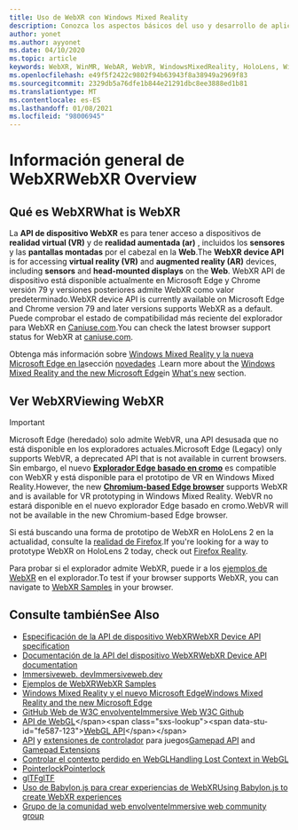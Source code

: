 ```yaml
---
title: Uso de WebXR con Windows Mixed Reality
description: Conozca los aspectos básicos del uso y desarrollo de aplicaciones de WebXR que se ejecutan en auriculares Windows Mixed Reality.
author: yonet
ms.author: ayyonet
ms.date: 04/10/2020
ms.topic: article
keywords: WebXR, WinMR, WebAR, WebVR, WindowsMixedReality, HoloLens, Windows Mixed Reality, Web VR, Web XR, Web Mr, ar website, 360, 360 video, 360 videos, 360 Photo, 360 photos, 360 Content, Web inmersivo, immersiveweb, IW
ms.openlocfilehash: e49f5f2422c9802f94b63943f8a38949a2969f83
ms.sourcegitcommit: 2329db5a76dfe1b844e21291dbc8ee3888ed1b81
ms.translationtype: MT
ms.contentlocale: es-ES
ms.lasthandoff: 01/08/2021
ms.locfileid: "98006945"
---
```

# <a name="webxr-overview"></a><span data-ttu-id="fe587-104">Información general de WebXR</span><span class="sxs-lookup"><span data-stu-id="fe587-104">WebXR Overview</span></span>

## <a name="what-is-webxr"></a><span data-ttu-id="fe587-105">Qué es WebXR</span><span class="sxs-lookup"><span data-stu-id="fe587-105">What is WebXR</span></span>

<span data-ttu-id="fe587-106">La **API de dispositivo WebXR** es para tener acceso a dispositivos de **realidad virtual (VR)** y de **realidad aumentada (ar)** , incluidos los **sensores** y las **pantallas montadas** por el cabezal en la **Web**.</span><span class="sxs-lookup"><span data-stu-id="fe587-106">The **WebXR device API** is for accessing **virtual reality (VR)** and **augmented reality (AR)** devices, including **sensors** and **head-mounted displays** on the **Web**.</span></span> <span data-ttu-id="fe587-107">WebXR API de dispositivo está disponible actualmente en Microsoft Edge y Chrome versión 79 y versiones posteriores admite WebXR como valor predeterminado.</span><span class="sxs-lookup"><span data-stu-id="fe587-107">WebXR device API is currently available on Microsoft Edge and Chrome version 79 and later versions supports WebXR as a default.</span></span> <span data-ttu-id="fe587-108">Puede comprobar el estado de compatibilidad más reciente del explorador para WebXR en [Caniuse.com](https://caniuse.com/#search=webxr).</span><span class="sxs-lookup"><span data-stu-id="fe587-108">You can check the latest browser support status for WebXR at [caniuse.com](https://caniuse.com/#search=webxr).</span></span>

<span data-ttu-id="fe587-109">Obtenga más información sobre [Windows Mixed Reality y la nueva Microsoft Edge en la](https://docs.microsoft.com/windows/mixed-reality/new-microsoft-edge#introducing-the-new-microsoft-edge)sección [novedades](https://docs.microsoft.com/windows/mixed-reality/mrtk-porting-guide) .</span><span class="sxs-lookup"><span data-stu-id="fe587-109">Learn more about the [Windows Mixed Reality and the new Microsoft Edge](https://docs.microsoft.com/windows/mixed-reality/new-microsoft-edge#introducing-the-new-microsoft-edge)in [What's new](https://docs.microsoft.com/windows/mixed-reality/mrtk-porting-guide) section.</span></span>

## <a name="viewing-webxr"></a><span data-ttu-id="fe587-110">Ver WebXR</span><span class="sxs-lookup"><span data-stu-id="fe587-110">Viewing WebXR</span></span>

> [!IMPORTANT]
> <span data-ttu-id="fe587-111">Microsoft Edge (heredado) solo admite WebVR, una API desusada que no está disponible en los exploradores actuales.</span><span class="sxs-lookup"><span data-stu-id="fe587-111">Microsoft Edge (Legacy) only supports WebVR, a deprecated API that is not available in current browsers.</span></span> <span data-ttu-id="fe587-112">Sin embargo, el nuevo **[Explorador Edge basado en cromo](../../whats-new/new-microsoft-edge.md)** es compatible con WebXR y está disponible para el prototipo de VR en Windows Mixed Reality.</span><span class="sxs-lookup"><span data-stu-id="fe587-112">However, the new **[Chromium-based Edge browser](../../whats-new/new-microsoft-edge.md)** supports WebXR and is available for VR prototyping in Windows Mixed Reality.</span></span> <span data-ttu-id="fe587-113">WebVR no estará disponible en el nuevo explorador Edge basado en cromo.</span><span class="sxs-lookup"><span data-stu-id="fe587-113">WebVR will not be available in the new Chromium-based Edge browser.</span></span>
> 
> <span data-ttu-id="fe587-114">Si está buscando una forma de prototipo de WebXR en HoloLens 2 en la actualidad, consulte la [realidad de Firefox](https://mixedreality.mozilla.org/firefox-reality/).</span><span class="sxs-lookup"><span data-stu-id="fe587-114">If you're looking for a way to prototype WebXR on HoloLens 2 today, check out [Firefox Reality](https://mixedreality.mozilla.org/firefox-reality/).</span></span>

<span data-ttu-id="fe587-115">Para probar si el explorador admite WebXR, puede ir a los [ejemplos de WebXR](https://immersive-web.github.io/webxr-samples/) en el explorador.</span><span class="sxs-lookup"><span data-stu-id="fe587-115">To test if your browser supports WebXR, you can navigate to [WebXR Samples](https://immersive-web.github.io/webxr-samples/) in your browser.</span></span>

## <a name="see-also"></a><span data-ttu-id="fe587-116">Consulte también</span><span class="sxs-lookup"><span data-stu-id="fe587-116">See Also</span></span>

* [<span data-ttu-id="fe587-117">Especificación de la API de dispositivo WebXR</span><span class="sxs-lookup"><span data-stu-id="fe587-117">WebXR Device API specification</span></span>](https://immersive-web.github.io/webxr/)
* [<span data-ttu-id="fe587-118">Documentación de la API del dispositivo WebXR</span><span class="sxs-lookup"><span data-stu-id="fe587-118">WebXR Device API documentation</span></span>](https://developer.mozilla.org/en-US/docs/Web/API/WebXR_Device_API)
* [<span data-ttu-id="fe587-119">Immersiveweb. dev</span><span class="sxs-lookup"><span data-stu-id="fe587-119">Immersiveweb.dev</span></span>](https://immersiveweb.dev/)
* [<span data-ttu-id="fe587-120">Ejemplos de WebXR</span><span class="sxs-lookup"><span data-stu-id="fe587-120">WebXR Samples</span></span>](https://immersive-web.github.io/webxr-samples/)
* [<span data-ttu-id="fe587-121">Windows Mixed Reality y el nuevo Microsoft Edge</span><span class="sxs-lookup"><span data-stu-id="fe587-121">Windows Mixed Reality and the new Microsoft Edge</span></span>](https://docs.microsoft.com/windows/mixed-reality/new-microsoft-edge#introducing-the-new-microsoft-edge)
* [<span data-ttu-id="fe587-122">GitHub Web de W3C envolvente</span><span class="sxs-lookup"><span data-stu-id="fe587-122">Immersive Web W3C Github</span></span>](https://github.com/immersive-web)
* <span data-ttu-id="fe587-123">[API de WebGL](https://msdn.microsoft.com/library/bg182648(v=vs.85).aspx)</span><span class="sxs-lookup"><span data-stu-id="fe587-123">[WebGL API](https://msdn.microsoft.com/library/bg182648(v=vs.85).aspx)</span></span>
* <span data-ttu-id="fe587-124">[API](https://msdn.microsoft.com/library/dn743630(v=vs.85).aspx) y [extensiones de controlador](https://w3c.github.io/gamepad/extensions.html) para juegos</span><span class="sxs-lookup"><span data-stu-id="fe587-124">[Gamepad API](https://msdn.microsoft.com/library/dn743630(v=vs.85).aspx) and [Gamepad Extensions](https://w3c.github.io/gamepad/extensions.html)</span></span>
* [<span data-ttu-id="fe587-125">Controlar el contexto perdido en WebGL</span><span class="sxs-lookup"><span data-stu-id="fe587-125">Handling Lost Context in WebGL</span></span>](https://www.khronos.org/webgl/wiki/HandlingContextLost)
* [<span data-ttu-id="fe587-126">Pointerlock</span><span class="sxs-lookup"><span data-stu-id="fe587-126">Pointerlock</span></span>](https://www.w3.org/TR/pointerlock/)
* [<span data-ttu-id="fe587-127">glTF</span><span class="sxs-lookup"><span data-stu-id="fe587-127">glTF</span></span>](https://www.khronos.org/gltf)
* [<span data-ttu-id="fe587-128">Uso de Babylon.js para crear experiencias de WebXR</span><span class="sxs-lookup"><span data-stu-id="fe587-128">Using Babylon.js to create WebXR experiences</span></span>](https://doc.babylonjs.com/how_to/introduction_to_webxr)
* [<span data-ttu-id="fe587-129">Grupo de la comunidad web envolvente</span><span class="sxs-lookup"><span data-stu-id="fe587-129">Immersive web community group</span></span>](https://www.w3.org/community/immersive-web/)
